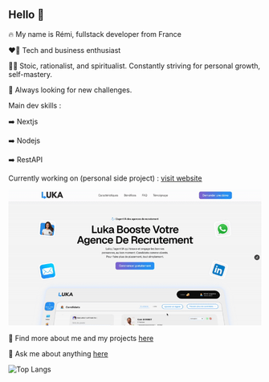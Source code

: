 ## Hello 👋

🔥 My name is Rémi, fullstack developer from France

❤️‍🔥 Tech and business enthusiast

🧘‍♂️ Stoic, rationalist, and spiritualist. Constantly striving for personal growth, self-mastery.

🏅 Always looking for new challenges.


Main dev skills : 

➡️ Nextjs

➡️ Nodejs

➡️ RestAPI


Currently working on (personal side project) : [visit website](https://www.go-luka.com/)

![Aperçu du site](assets/luka.gif)


👀 Find more about me and my projects [here](google.com)



💬 Ask me about anything [here](mailto:remi.lagorce@outlook.fr)

![Top Langs](https://github-readme-stats.vercel.app/api/top-langs/?username=remilagorce&stats_format=bytes)


<!--
**remilagorce/remilagorce** is a ✨ _special_ ✨ repository because its `README.md` (this file) appears on your GitHub profile.

Here are some ideas to get you started:

- 🔭 I’m currently working on ...
- 🌱 I’m currently learning ...
- 👯 I’m looking to collaborate on ...
- 🤔 I’m looking for help with ...
- 💬 Ask me about ...
- 📫 How to reach me: ...
- 😄 Pronouns: ...
- ⚡ Fun fact: ...
-->
